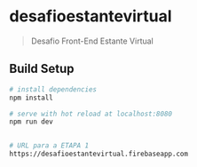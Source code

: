 # desafioestantevirtual

> Desafio Front-End Estante Virtual

## Build Setup

``` bash
# install dependencies
npm install

# serve with hot reload at localhost:8080
npm run dev


# URL para a ETAPA 1
https://desafioestantevirtual.firebaseapp.com

